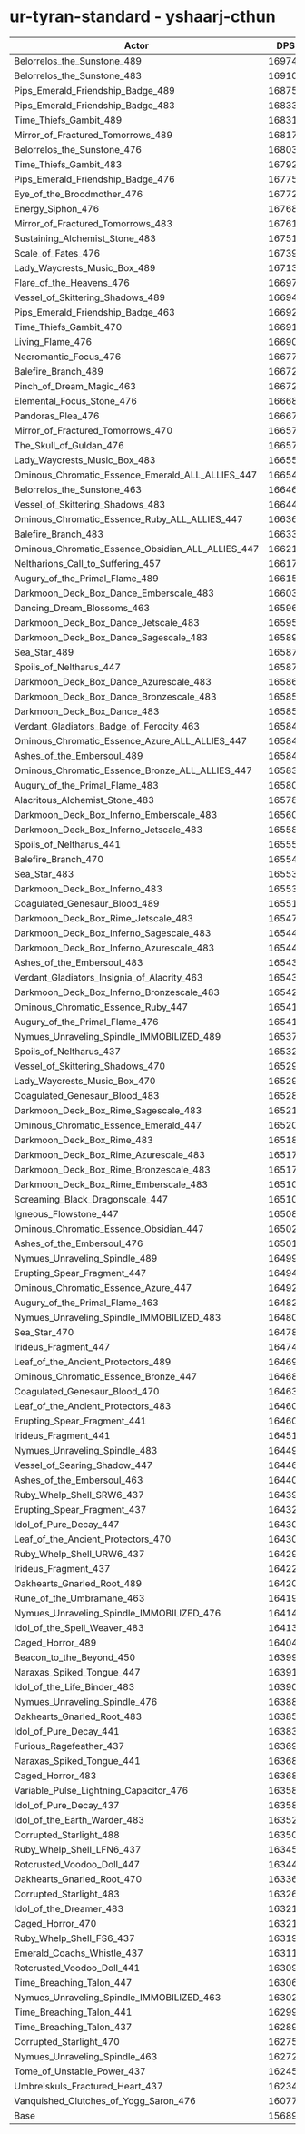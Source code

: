 # ur-tyran-standard - yshaarj-cthun
| Actor | DPS | Increase |
|---|:---:|:---:|
|Belorrelos_the_Sunstone_489|169748|8.19%|
|Belorrelos_the_Sunstone_483|169101|7.78%|
|Pips_Emerald_Friendship_Badge_489|168754|7.56%|
|Pips_Emerald_Friendship_Badge_483|168337|7.29%|
|Time_Thiefs_Gambit_489|168312|7.27%|
|Mirror_of_Fractured_Tomorrows_489|168174|7.19%|
|Belorrelos_the_Sunstone_476|168031|7.10%|
|Time_Thiefs_Gambit_483|167927|7.03%|
|Pips_Emerald_Friendship_Badge_476|167755|6.92%|
|Eye_of_the_Broodmother_476|167726|6.90%|
|Energy_Siphon_476|167689|6.88%|
|Mirror_of_Fractured_Tomorrows_483|167610|6.83%|
|Sustaining_Alchemist_Stone_483|167512|6.76%|
|Scale_of_Fates_476|167397|6.69%|
|Lady_Waycrests_Music_Box_489|167138|6.53%|
|Flare_of_the_Heavens_476|166974|6.42%|
|Vessel_of_Skittering_Shadows_489|166947|6.40%|
|Pips_Emerald_Friendship_Badge_463|166920|6.39%|
|Time_Thiefs_Gambit_470|166911|6.38%|
|Living_Flame_476|166906|6.38%|
|Necromantic_Focus_476|166778|6.30%|
|Balefire_Branch_489|166729|6.27%|
|Pinch_of_Dream_Magic_463|166725|6.26%|
|Elemental_Focus_Stone_476|166689|6.24%|
|Pandoras_Plea_476|166672|6.23%|
|Mirror_of_Fractured_Tomorrows_470|166576|6.17%|
|The_Skull_of_Guldan_476|166573|6.17%|
|Lady_Waycrests_Music_Box_483|166557|6.16%|
|Ominous_Chromatic_Essence_Emerald_ALL_ALLIES_447|166548|6.15%|
|Belorrelos_the_Sunstone_463|166463|6.10%|
|Vessel_of_Skittering_Shadows_483|166443|6.08%|
|Ominous_Chromatic_Essence_Ruby_ALL_ALLIES_447|166362|6.03%|
|Balefire_Branch_483|166331|6.01%|
|Ominous_Chromatic_Essence_Obsidian_ALL_ALLIES_447|166210|5.93%|
|Neltharions_Call_to_Suffering_457|166177|5.91%|
|Augury_of_the_Primal_Flame_489|166158|5.90%|
|Darkmoon_Deck_Box_Dance_Emberscale_483|166031|5.82%|
|Dancing_Dream_Blossoms_463|165965|5.78%|
|Darkmoon_Deck_Box_Dance_Jetscale_483|165956|5.77%|
|Darkmoon_Deck_Box_Dance_Sagescale_483|165893|5.73%|
|Sea_Star_489|165879|5.72%|
|Spoils_of_Neltharus_447|165877|5.72%|
|Darkmoon_Deck_Box_Dance_Azurescale_483|165863|5.71%|
|Darkmoon_Deck_Box_Dance_Bronzescale_483|165859|5.71%|
|Darkmoon_Deck_Box_Dance_483|165852|5.71%|
|Verdant_Gladiators_Badge_of_Ferocity_463|165847|5.70%|
|Ominous_Chromatic_Essence_Azure_ALL_ALLIES_447|165845|5.70%|
|Ashes_of_the_Embersoul_489|165843|5.70%|
|Ominous_Chromatic_Essence_Bronze_ALL_ALLIES_447|165830|5.69%|
|Augury_of_the_Primal_Flame_483|165801|5.67%|
|Alacritous_Alchemist_Stone_483|165781|5.66%|
|Darkmoon_Deck_Box_Inferno_Emberscale_483|165605|5.55%|
|Darkmoon_Deck_Box_Inferno_Jetscale_483|165581|5.53%|
|Spoils_of_Neltharus_441|165554|5.52%|
|Balefire_Branch_470|165543|5.51%|
|Sea_Star_483|165537|5.51%|
|Darkmoon_Deck_Box_Inferno_483|165533|5.50%|
|Coagulated_Genesaur_Blood_489|165518|5.49%|
|Darkmoon_Deck_Box_Rime_Jetscale_483|165471|5.46%|
|Darkmoon_Deck_Box_Inferno_Sagescale_483|165447|5.45%|
|Darkmoon_Deck_Box_Inferno_Azurescale_483|165446|5.45%|
|Ashes_of_the_Embersoul_483|165437|5.44%|
|Verdant_Gladiators_Insignia_of_Alacrity_463|165432|5.44%|
|Darkmoon_Deck_Box_Inferno_Bronzescale_483|165423|5.43%|
|Ominous_Chromatic_Essence_Ruby_447|165419|5.43%|
|Augury_of_the_Primal_Flame_476|165413|5.43%|
|Nymues_Unraveling_Spindle_IMMOBILIZED_489|165378|5.40%|
|Spoils_of_Neltharus_437|165329|5.37%|
|Vessel_of_Skittering_Shadows_470|165298|5.35%|
|Lady_Waycrests_Music_Box_470|165296|5.35%|
|Coagulated_Genesaur_Blood_483|165284|5.34%|
|Darkmoon_Deck_Box_Rime_Sagescale_483|165213|5.30%|
|Ominous_Chromatic_Essence_Emerald_447|165203|5.29%|
|Darkmoon_Deck_Box_Rime_483|165181|5.28%|
|Darkmoon_Deck_Box_Rime_Azurescale_483|165173|5.27%|
|Darkmoon_Deck_Box_Rime_Bronzescale_483|165172|5.27%|
|Darkmoon_Deck_Box_Rime_Emberscale_483|165109|5.23%|
|Screaming_Black_Dragonscale_447|165109|5.23%|
|Igneous_Flowstone_447|165087|5.22%|
|Ominous_Chromatic_Essence_Obsidian_447|165028|5.18%|
|Ashes_of_the_Embersoul_476|165015|5.17%|
|Nymues_Unraveling_Spindle_489|164995|5.16%|
|Erupting_Spear_Fragment_447|164941|5.13%|
|Ominous_Chromatic_Essence_Azure_447|164922|5.11%|
|Augury_of_the_Primal_Flame_463|164821|5.05%|
|Nymues_Unraveling_Spindle_IMMOBILIZED_483|164804|5.04%|
|Sea_Star_470|164781|5.02%|
|Irideus_Fragment_447|164742|5.00%|
|Leaf_of_the_Ancient_Protectors_489|164690|4.97%|
|Ominous_Chromatic_Essence_Bronze_447|164685|4.96%|
|Coagulated_Genesaur_Blood_470|164638|4.93%|
|Leaf_of_the_Ancient_Protectors_483|164605|4.91%|
|Erupting_Spear_Fragment_441|164601|4.91%|
|Irideus_Fragment_441|164516|4.86%|
|Nymues_Unraveling_Spindle_483|164491|4.84%|
|Vessel_of_Searing_Shadow_447|164465|4.82%|
|Ashes_of_the_Embersoul_463|164402|4.78%|
|Ruby_Whelp_Shell_SRW6_437|164397|4.78%|
|Erupting_Spear_Fragment_437|164323|4.73%|
|Idol_of_Pure_Decay_447|164303|4.72%|
|Leaf_of_the_Ancient_Protectors_470|164301|4.72%|
|Ruby_Whelp_Shell_URW6_437|164295|4.71%|
|Irideus_Fragment_437|164229|4.67%|
|Oakhearts_Gnarled_Root_489|164205|4.66%|
|Rune_of_the_Umbramane_463|164191|4.65%|
|Nymues_Unraveling_Spindle_IMMOBILIZED_476|164140|4.62%|
|Idol_of_the_Spell_Weaver_483|164138|4.61%|
|Caged_Horror_489|164047|4.56%|
|Beacon_to_the_Beyond_450|163990|4.52%|
|Naraxas_Spiked_Tongue_447|163910|4.47%|
|Idol_of_the_Life_Binder_483|163906|4.47%|
|Nymues_Unraveling_Spindle_476|163888|4.45%|
|Oakhearts_Gnarled_Root_483|163857|4.44%|
|Idol_of_Pure_Decay_441|163831|4.42%|
|Furious_Ragefeather_437|163693|4.33%|
|Naraxas_Spiked_Tongue_441|163683|4.32%|
|Caged_Horror_483|163682|4.32%|
|Variable_Pulse_Lightning_Capacitor_476|163588|4.26%|
|Idol_of_Pure_Decay_437|163581|4.26%|
|Idol_of_the_Earth_Warder_483|163520|4.22%|
|Corrupted_Starlight_488|163509|4.21%|
|Ruby_Whelp_Shell_LFN6_437|163456|4.18%|
|Rotcrusted_Voodoo_Doll_447|163446|4.17%|
|Oakhearts_Gnarled_Root_470|163361|4.12%|
|Corrupted_Starlight_483|163263|4.06%|
|Idol_of_the_Dreamer_483|163219|4.03%|
|Caged_Horror_470|163217|4.03%|
|Ruby_Whelp_Shell_FS6_437|163193|4.01%|
|Emerald_Coachs_Whistle_437|163113|3.96%|
|Rotcrusted_Voodoo_Doll_441|163095|3.95%|
|Time_Breaching_Talon_447|163061|3.93%|
|Nymues_Unraveling_Spindle_IMMOBILIZED_463|163020|3.90%|
|Time_Breaching_Talon_441|162997|3.89%|
|Time_Breaching_Talon_437|162894|3.82%|
|Corrupted_Starlight_470|162750|3.73%|
|Nymues_Unraveling_Spindle_463|162722|3.71%|
|Tome_of_Unstable_Power_437|162450|3.54%|
|Umbrelskuls_Fractured_Heart_437|162344|3.47%|
|Vanquished_Clutches_of_Yogg_Saron_476|160779|2.47%|
|Base|156898|0.00%|
